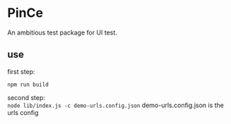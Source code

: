 # PinCe

An ambitious test package for UI test.

## use

first step:

`npm run build`

second step:  
`node lib/index.js -c demo-urls.config.json`
demo-urls.config.json is the urls config
